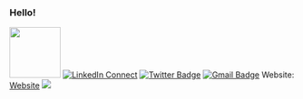 ### Hello!
<img src="https://media.giphy.com/media/bcKmIWkUMCjVm/giphy.gif" width="90px"></h2> 
[![LinkedIn Connect](https://img.shields.io/badge/%20-Connect-black?color=14171A&labelColor=212121&logo=linkedin&logoColor=ffcc80)](https://www.linkedin.com/in/turhancankargin/)
[![Twitter Badge](https://img.shields.io/badge/-@turhancan97-1ca0f1?style=flat-square&labelColor=1ca0f1&logo=twitter&logoColor=white&link=https://twitter.com/turhancan97)](https://twitter.com/turhancan97)
[![Gmail Badge](https://img.shields.io/badge/-turhancan.kargin@gmail.com-c14438?style=flat-square&logo=Gmail&logoColor=white&link=mailto:turhancan.kargin@gmail.com)](mailto:turhancan.kargin@gmail.com)
Website: [Website](https://turhancankargin.wordpress.com/hakkinda/)
<img src="https://github-readme-stats.vercel.app/api?username=turhancan97&&show_icons=true&title_color=#263238&icon_color=bb2acf&text_color=#263238&bg_color=#CFD8DC">
